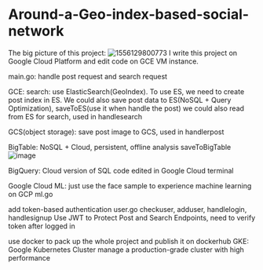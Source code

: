 # Around-a-Geo-index-based-social-network
The big picture of this project:
![1556129800773](https://user-images.githubusercontent.com/40250261/56683477-7c60a180-6682-11e9-8460-75e318303aa9.jpg)
I write this project on Google Cloud Platform and edit code on GCE VM instance.

main.go:
handle post request and search request

GCE:
search: use ElasticSearch(GeoIndex). To use ES, we need to create post index in ES. We could also save post data to ES(NoSQL + Query Optimization), saveToES(use it when handle the post)
we could also read from ES for search, used in handlesearch

GCS(object storage):
save post image to GCS, used in handlerpost

BigTable: NoSQL + Cloud, persistent, offline analysis
saveToBigTable
![image](https://user-images.githubusercontent.com/40250261/56684813-5d174380-6685-11e9-92ec-cc0079937cb8.png)

BigQuery: Cloud version of SQL
code edited in Google Cloud terminal

Google Cloud ML:
just use the face sample to experience machine learning on GCP
ml.go

add token-based authentication
user.go
checkuser, adduser, handlelogin, handlesignup
Use JWT to Protect Post and Search Endpoints, need to verify token after logged in

use docker to pack up the whole project and publish it on dockerhub
GKE: Google Kubernetes Cluster
manage a production-grade cluster with high performance
